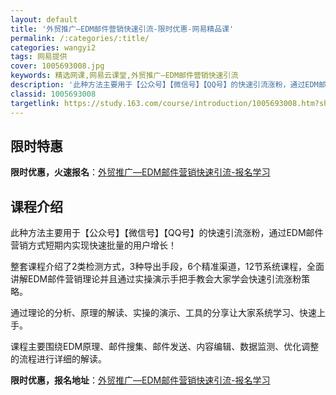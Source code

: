 ```yaml
---
layout: default
title: '外贸推广—EDM邮件营销快速引流-限时优惠-网易精品课'
permalink: /:categories/:title/
categories: wangyi2
tags: 网易提供
cover: 1005693008.jpg
keywords: 精选网课,网易云课堂,外贸推广—EDM邮件营销快速引流
description: '此种方法主要用于【公众号】【微信号】【QQ号】的快速引流涨粉，通过EDM邮件营销方式短期内实现快速批量的用户增长！整套课'
classid: 1005693008
targetlink: https://study.163.com/course/introduction/1005693008.htm?share=1&shareId=1025206652&utm_campaign=share&utm_medium=iphoneShare&utm_source=&utm_u=1025206652
---
```


## 限时特惠

**限时优惠，火速报名**：[外贸推广—EDM邮件营销快速引流-报名学习](https://study.163.com/course/introduction/1005693008.htm?share=1&shareId=1025206652&utm_campaign=share&utm_medium=iphoneShare&utm_source=&utm_u=1025206652)

## 课程介绍

此种方法主要用于【公众号】【微信号】【QQ号】的快速引流涨粉，通过EDM邮件营销方式短期内实现快速批量的用户增长！



整套课程介绍了2类检测方式，3种导出手段，6个精准渠道，12节系统课程，全面讲解EDM邮件营销理论并且通过实操演示手把手教会大家学会快速引流涨粉策略。



通过理论的分析、原理的解读、实操的演示、工具的分享让大家系统学习、快速上手。



课程主要围绕EDM原理、邮件搜集、邮件发送、内容编辑、数据监测、优化调整的流程进行详细的解读。

**限时优惠，报名地址**：[外贸推广—EDM邮件营销快速引流-报名学习](https://study.163.com/course/introduction/1005693008.htm?share=1&shareId=1025206652&utm_campaign=share&utm_medium=iphoneShare&utm_source=&utm_u=1025206652)

